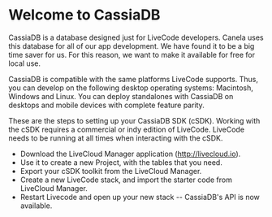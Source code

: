 # Welcome to CassiaDB

CassiaDB is a database designed just for LiveCode developers. Canela uses this database for all of our app development. We have found it to be a big time saver for us. For this reason, we want to make it available for free for local use.

CassiaDB is compatible with the same platforms LiveCode supports. Thus, you can develop on the following desktop operating systems: Macintosh, Windows and Linux. You can deploy standalones with CassiaDB on desktops and mobile devices with complete feature parity.

These are the steps to setting up your CassiaDB SDK (cSDK). Working with the cSDK requires a commercial or indy edition of LiveCode. LiveCode needs to be running at all times when interacting with the cSDK.

- Download the LiveCloud Manager application (http://livecloud.io).
- Use it to create a new Project, with the tables that you need.
- Export your cSDK toolkit from the LiveCloud Manager.
- Create a new LiveCode stack, and import the starter code from LiveCloud Manager.
- Restart Livecode and open up your new stack -- CassiaDB's API is now available.
